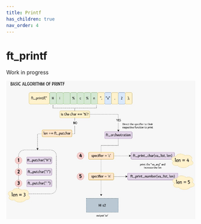 ```yaml
---
title: Printf
has_children: true
nav_order: 4
---
```


# ft_printf

Work in progress

![Printf introduction](images/printf.jpg)